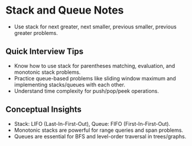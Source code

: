 <!-- 
// Why we need stack & queue ? 
// * Organise data logically (based on problem need).
// * Order of operation matter.
// * Optimize time/space for specific use cases.
// * use cases :
//  - Recursion - stack
//  - Level order traversal in trees - queue 3
//  - BFS - Queues
//  - DFS - stack

// * What is stack & Queue in code ?
// - stack is noting but a resticted array.


// When we already have arrays why do we need stack & queues?
// - Restricted Access (Top Only).Access
// - Cannot modify random index.
// - stack is equal to array with resticted Access. -->


<!-- Pop vs Peek in stack

Pop → looks at the top element of the stack AND removes it.
Example: stack = [1, 2, 3]
→ pop() gives 3 and now stack = [1, 2].

Peek (sometimes called top or stack[stack.length - 1] in JS) → looks at the top element but does NOT remove it.
Example: stack = [1, 2, 3]
→ peek() gives 3 and stack still = [1, 2, 3]. 

👉 Real world analogy:

Pop = taking the top book off a pile and removing it from the stack.

Peek = just looking at the title of the top book without moving it.
-->

# Stack and Queue Notes

- Use stack for next greater, next smaller, previous smaller, previous greater problems.

## Quick Interview Tips
- Know how to use stack for parentheses matching, evaluation, and monotonic stack problems.
- Practice queue-based problems like sliding window maximum and implementing stacks/queues with each other.
- Understand time complexity for push/pop/peek operations.

## Conceptual Insights
- Stack: LIFO (Last-In-First-Out), Queue: FIFO (First-In-First-Out).
- Monotonic stacks are powerful for range queries and span problems.
- Queues are essential for BFS and level-order traversal in trees/graphs.



